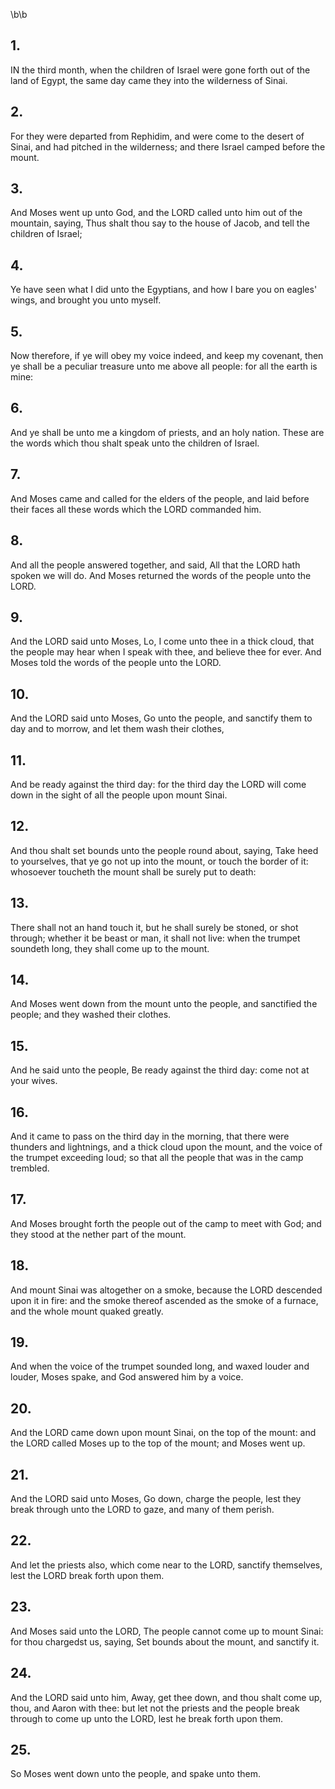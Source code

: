 \b\b
## 1.
IN the third month, when the children of Israel were gone forth out of the land of Egypt, the same day came they into the wilderness of Sinai.
## 2.
For they were departed from Rephidim, and were come to the desert of Sinai, and had pitched in the wilderness; and there Israel camped before the mount.
## 3.
And Moses went up unto God, and the LORD called unto him out of the mountain, saying, Thus shalt thou say to the house of Jacob, and tell the children of Israel;
## 4.
Ye have seen what I did unto the Egyptians, and how I bare you on eagles' wings, and brought you unto myself.
## 5.
Now therefore, if ye will obey my voice indeed, and keep my covenant, then ye shall be a peculiar treasure unto me above all people: for all the earth is mine:
## 6.
And ye shall be unto me a kingdom of priests, and an holy nation.  These are the words which thou shalt speak unto the children of Israel.
## 7.
And Moses came and called for the elders of the people, and laid before their faces all these words which the LORD commanded him.
## 8.
And all the people answered together, and said, All that the LORD hath spoken we will do.  And Moses returned the words of the people unto the LORD.
## 9.
And the LORD said unto Moses, Lo, I come unto thee in a thick cloud, that the people may hear when I speak with thee, and believe thee for ever.  And Moses told the words of the people unto the LORD.
## 10.
And the LORD said unto Moses, Go unto the people, and sanctify them to day and to morrow, and let them wash their clothes,
## 11.
And be ready against the third day: for the third day the LORD will come down in the sight of all the people upon mount Sinai.
## 12.
And thou shalt set bounds unto the people round about, saying, Take heed to yourselves, that ye go not up into the mount, or touch the border of it: whosoever toucheth the mount shall be surely put to death:
## 13.
There shall not an hand touch it, but he shall surely be stoned, or shot through; whether it be beast or man, it shall not live: when the trumpet soundeth long, they shall come up to the mount.
## 14.
And Moses went down from the mount unto the people, and sanctified the people; and they washed their clothes.
## 15.
And he said unto the people, Be ready against the third day: come not at your wives.
## 16.
And it came to pass on the third day in the morning, that there were thunders and lightnings, and a thick cloud upon the mount, and the voice of the trumpet exceeding loud; so that all the people that was in the camp trembled.
## 17.
And Moses brought forth the people out of the camp to meet with God; and they stood at the nether part of the mount.
## 18.
And mount Sinai was altogether on a smoke, because the LORD descended upon it in fire: and the smoke thereof ascended as the smoke of a furnace, and the whole mount quaked greatly.
## 19.
And when the voice of the trumpet sounded long, and waxed louder and louder, Moses spake, and God answered him by a voice.
## 20.
And the LORD came down upon mount Sinai, on the top of the mount: and the LORD called Moses up to the top of the mount; and Moses went up.
## 21.
And the LORD said unto Moses, Go down, charge the people, lest they break through unto the LORD to gaze, and many of them perish.
## 22.
And let the priests also, which come near to the LORD, sanctify themselves, lest the LORD break forth upon them.
## 23.
And Moses said unto the LORD, The people cannot come up to mount Sinai: for thou chargedst us, saying, Set bounds about the mount, and sanctify it.
## 24.
And the LORD said unto him, Away, get thee down, and thou shalt come up, thou, and Aaron with thee: but let not the priests and the people break through to come up unto the LORD, lest he break forth upon them.
## 25.
So Moses went down unto the people, and spake unto them.

